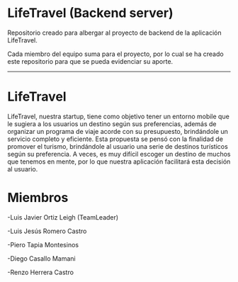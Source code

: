 # LifeTravel (Backend server)
Repositorio creado para albergar al proyecto de backend de la aplicación LifeTravel.

Cada miembro del equipo suma para el proyecto, por lo cual se ha creado este repositorio para que se pueda evidenciar su aporte.

------------------------------------------------------------------------------------------
# LifeTravel
LifeTravel, nuestra startup, tiene como objetivo tener un entorno mobile que le sugiera a los usuarios un destino según sus preferencias, además de organizar un programa de viaje acorde con su presupuesto, brindándole un servicio completo y eficiente. Esta propuesta se pensó con la finalidad de promover el turismo, brindándole al usuario una serie de destinos turísticos según su preferencia. A veces, es muy difícil escoger un destino de muchos que tenemos en mente, por lo que nuestra aplicación facilitará esta decisión al usuario.

# Miembros

-Luis Javier Ortiz Leigh (TeamLeader)

-Luis Jesús Romero Castro

-Piero Tapia Montesinos

-Diego Casallo Mamani

-Renzo Herrera Castro

